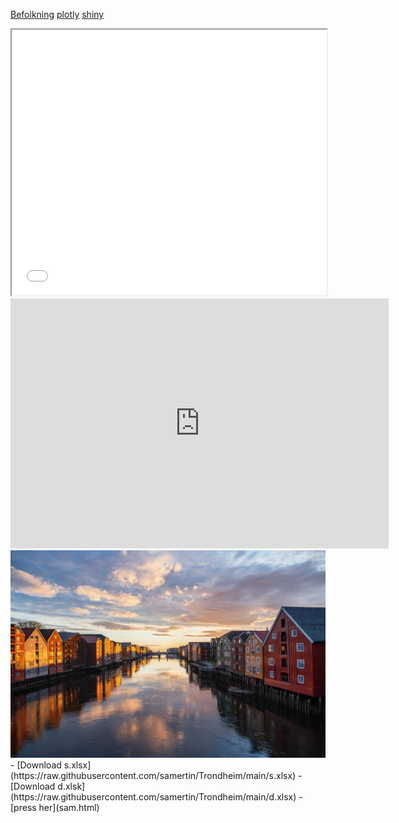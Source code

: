  [Befolkning](./Befolkning)  [plotly](./plotly)   [shiny](./shiny)
<iframe src="sam.html" width="100%" height="425px"></iframe>
<iframe width="120%" height="400" src="https://www.youtube.com/embed/q1_wXN4TaCk" frameborder="0" allow="accelerometer; autoplay; clipboard-write; encrypted-media; gyroscope; picture-in-picture" allowfullscreen></iframe>

<img src="https://raw.githubusercontent.com/samertin/Trondheim/main/trondheim.jpg" alt="Trondheim">
- [Download s.xlsx](https://raw.githubusercontent.com/samertin/Trondheim/main/s.xlsx)
- [Download d.xlsk](https://raw.githubusercontent.com/samertin/Trondheim/main/d.xlsx)
- [press her](sam.html)
<link rel="stylesheet" type="text/css" href="https://raw.githubusercontent.com/samertin/Trondheim/main/custom.css">
